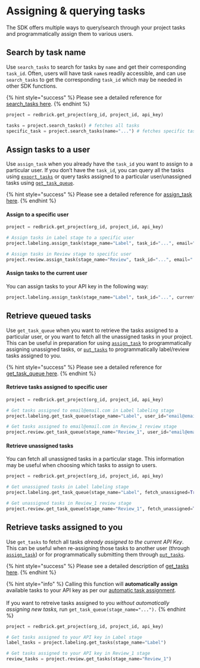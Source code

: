 # Assigning & querying tasks

The SDK offers multiple ways to query/search through your project tasks and programmatically assign them to various users.&#x20;

## Search by task name

Use `search_tasks` to search for tasks by `name` and get their corresponding `task_id`. Often, users will have task `name`s readily accessible, and can use `search_tasks` to get the corresponding `task_id` which may be needed in other SDK functions.&#x20;

{% hint style="success" %}
Please see a detailed reference for [search\_tasks here](https://redbrick-sdk.readthedocs.io/en/stable/sdk.html#redbrick.export.Export.search\_tasks).
{% endhint %}

```python
project = redbrick.get_project(org_id, project_id, api_key)

tasks = project.search_tasks() # fetches all tasks
specific_task = project.search_tasks(name="...") # fetches specific task by name
```

## Assign tasks to a user

Use `assign_task` when you already have the `task_id` you want to assign to a particular user. If you don’t have the `task_id`, you can query all the tasks using [`export_tasks`](exporting-tasks.md#export-all-tasks) or query tasks assigned to a particular user/unassigned tasks using [`get_task_queue`](assigning-and-querying-tasks.md#retrieve-queued-tasks).

{% hint style="success" %}
Please see a detailed reference for [assign\_task here](https://redbrick-sdk.readthedocs.io/en/stable/sdk.html#redbrick.labeling.Labeling.assign\_task).
{% endhint %}

#### Assign to a specific user

```python
project = redbrick.get_project(org_id, project_id, api_key)

# Assign tasks in Label stage to a specific user
project.labeling.assign_task(stage_name="Label", task_id="...", email="...")

# Assign tasks in Review stage to specific user
project.review.assign_task(stage_name="Review", task_id="...", email="...")
```

#### Assign tasks to the current user

You can assign tasks to your API key in the following way:&#x20;

```python
project.labeling.assign_task(stage_name="Label", task_id="...", current_user=True) 
```

## Retrieve queued tasks

Use `get_task_queue` when you want to retrieve the tasks assigned to a particular user, or you want to fetch all the unassigned tasks in your project. This can be useful in preparation for using [`assign_task`](assigning-and-querying-tasks.md#assign-tasks-to-a-user) to programmatically assigning unassigned tasks, or [`put_tasks`](programmatic-label-and-review.md) to programmatically label/review tasks assigned to you.

{% hint style="success" %}
Please see a detailed reference for [get\_task\_queue here](https://redbrick-sdk.readthedocs.io/en/stable/sdk.html#redbrick.labeling.Labeling.get\_task\_queue).
{% endhint %}

#### Retrieve tasks assigned to specific user

```python
project = redbrick.get_project(org_id, project_id, api_key)

# Get tasks assigned to email@email.com in Label labeling stage
project.labeling.get_task_queue(stage_name="Label", user_id="email@email.com")

# Get tasks assigned to email@email.com in Review_1 review stage
project.review.get_task_queue(stage_name="Review_1", user_id="email@email.com")
```

#### Retrieve unassigned tasks

You can fetch all unassigned tasks in a particular stage. This information may be useful when choosing which tasks to assign to users.&#x20;

```python
project = redbrick.get_project(org_id, project_id, api_key)

# Get unassigned tasks in Label labeling stage
project.labeling.get_task_queue(stage_name="Label", fetch_unassigned=True)

# Get unassigned tasks in Review_1 review stage
project.review.get_task_queue(stage_name="Review_1", fetch_unassigned=True)
```

## Retrieve tasks assigned to you

Use `get_tasks` to fetch all tasks _already assigned to the current API Key_. This can be useful when re-assigning those tasks to another user (through [`assign_task`](assigning-and-querying-tasks.md#assign-tasks-to-a-user)) or for programmatically submitting them through [`put_tasks`](programmatic-label-and-review.md).&#x20;

{% hint style="success" %}
Please see a detailed description of [get\_tasks here](https://redbrick-sdk.readthedocs.io/en/stable/sdk.html#redbrick.labeling.Labeling.get\_tasks).
{% endhint %}

{% hint style="info" %}
Calling this function will **automatically assign** available tasks to your API key as per our [automatic task assignment](../../projects/how-task-assignment-works.md#automatic-task-assignment).\
\
If you want to retreive tasks assigned to you _without automatically assigning new tasks,_ run `get_task_queue(stage_name="...").`
{% endhint %}

```python
project = redbrick.get_project(org_id, project_id, api_key)

# Get tasks assigned to your API key in Label stage
label_tasks = project.labeling.get_tasks(stage_name="Label")

# Get tasks assigned to your API key in Review_1 stage
review_tasks = project.review.get_tasks(stage_name="Review_1")
```
